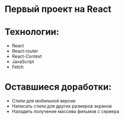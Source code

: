 # Первый проект на React
# Технологии:
+ React
+ React-router
+ React-Context
+ JavaScript
+ Fetch

# Оставшиеся доработки:
+ Стили для мобильной версии
+ Написать стили для других размеров экранов
+ Наладить получение массива фильмов с сервера
